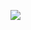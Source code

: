
![](https://github-readme-stats.vercel.app/api?username=roisol144&theme=default&hide_border=false&include_all_commits=true&count_private=true)<br/>

